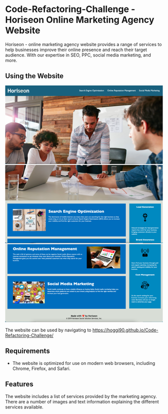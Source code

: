 # Code-Refactoring-Challenge - Horiseon Online Marketing Agency Website

Horiseon - online marketing agency website provides a range of services to help businesses improve their online presence and reach their target audience. With our expertise in SEO, PPC, social media marketing, and more.

## Using the Website

![screenshot](./assets/images/Screenshot1.png)
![screenshot](./assets/images/screenshot2.png)
![screenshot](./assets/images/screenshot3.png)

The website can be used by navigating to https://hoggi90.github.io/Code-Refactoring-Challenge/

## Requirements

- The website is optimized for use on modern web browsers, including Chrome, Firefox, and Safari.

## Features

The website includes a list of services provided by the marketing agency. There are a number of images and text information explaining the different services available.

